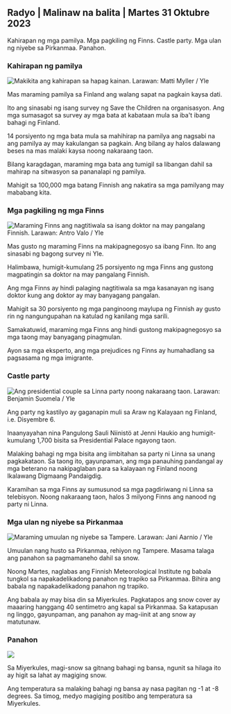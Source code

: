 ## Radyo \| Malinaw na balita \| Martes 31 Oktubre 2023

Kahirapan ng mga pamilya. Mga pagkiling ng Finns. Castle party. Mga ulan ng niyebe sa Pirkanmaa. Panahon.

### Kahirapan ng pamilya

![Makikita ang kahirapan sa hapag kainan. Larawan: Matti Myller / Yle](https://images.cdn.yle.fi/image/upload/c_crop,h_1080,w_1919,x_0,y_0/ar_1.7777777777777777,c_fill,g_faces,h_675,w_1200/d_1200/dq_auto:eco/f_auto/fl_lossy/v1674642954/39-106372263d105c885d6a)

Mas maraming pamilya sa Finland ang walang sapat na pagkain kaysa dati.

Ito ang sinasabi ng isang survey ng Save the Children na organisasyon. Ang mga sumasagot sa survey ay mga bata at kabataan mula sa iba't ibang bahagi ng Finland.

14 porsiyento ng mga bata mula sa mahihirap na pamilya ang nagsabi na ang pamilya ay may kakulangan sa pagkain. Ang bilang ay halos dalawang beses na mas malaki kaysa noong nakaraang taon.

Bilang karagdagan, maraming mga bata ang tumigil sa libangan dahil sa mahirap na sitwasyon sa pananalapi ng pamilya.

Mahigit sa 100,000 mga batang Finnish ang nakatira sa mga pamilyang may mababang kita.

### Mga pagkiling ng mga Finns

![Maraming Finns ang nagtitiwala sa isang doktor na may pangalang Finnish. Larawan: Antro Valo / Yle](https://images.cdn.yle.fi/image/upload/c_crop,h_3179,w_5653,x_0,y_83/ar_1.7777777777777777,c_fill,g_faces,h_675,w_1200.q_auto:eco/f_auto/fl_lossy/v1697116975/39-11855466527f10854aec)

Mas gusto ng maraming Finns na makipagnegosyo sa ibang Finn. Ito ang sinasabi ng bagong survey ni Yle.

Halimbawa, humigit-kumulang 25 porsiyento ng mga Finns ang gustong magpatingin sa doktor na may pangalang Finnish.

Ang mga Finns ay hindi palaging nagtitiwala sa mga kasanayan ng isang doktor kung ang doktor ay may banyagang pangalan.

Mahigit sa 30 porsiyento ng mga panginoong maylupa ng Finnish ay gusto rin ng nangungupahan na katulad ng kanilang mga sarili.

Samakatuwid, maraming mga Finns ang hindi gustong makipagnegosyo sa mga taong may banyagang pinagmulan.

Ayon sa mga eksperto, ang mga prejudices ng Finns ay humahadlang sa pagsasama ng mga imigrante.

### Castle party

![Ang presidential couple sa Linna party noong nakaraang taon. Larawan: Benjamin Suomela / Yle](https://images.cdn.yle.fi/image/upload/c_crop,h_1674,w_2976,x_0,y_24/ar_1.7777777777777777,c_fill,g_faces,h_675,w_1200.q_auto:eco/f_auto/fl_lossy/v1670345033/39-1044359638f710a6e724)

Ang party ng kastilyo ay gaganapin muli sa Araw ng Kalayaan ng Finland, i.e. Disyembre 6.

Inaanyayahan nina Pangulong Sauli Niinistö at Jenni Haukio ang humigit-kumulang 1,700 bisita sa Presidential Palace ngayong taon.

Malaking bahagi ng mga bisita ang iimbitahan sa party ni Linna sa unang pagkakataon. Sa taong ito, gayunpaman, ang mga panauhing pandangal ay mga beterano na nakipaglaban para sa kalayaan ng Finland noong Ikalawang Digmaang Pandaigdig.

Karamihan sa mga Finns ay sumusunod sa mga pagdiriwang ni Linna sa telebisyon. Noong nakaraang taon, halos 3 milyong Finns ang nanood ng party ni Linna.

### Mga ulan ng niyebe sa Pirkanmaa

![Maraming umuulan ng niyebe sa Tampere. Larawan: Jani Aarnio / Yle](https://images.cdn.yle.fi/image/upload/c_crop,h_3375,w_6000,x_0,y_331/ar_1.7777777777777777,c_fill,g_faces,h_6105,/w_pr_2.q_auto:eco/f_auto/fl_lossy/v1698736404/39-11934306540799d9879d)

Umuulan nang husto sa Pirkanmaa, rehiyon ng Tampere. Masama talaga ang panahon sa pagmamaneho dahil sa snow.

Noong Martes, naglabas ang Finnish Meteorological Institute ng babala tungkol sa napakadelikadong panahon ng trapiko sa Pirkanmaa. Bihira ang babala ng napakadelikadong panahon ng trapiko.

Ang babala ay may bisa din sa Miyerkules. Pagkatapos ang snow cover ay maaaring hanggang 40 sentimetro ang kapal sa Pirkanmaa. Sa katapusan ng linggo, gayunpaman, ang panahon ay mag-iinit at ang snow ay matutunaw.

### Panahon

![](https://images.cdn.yle.fi/image/upload/c_crop,h_1080,w_1919,x_0,y_0/ar_1.7777777777777777,c_fill,g_faces,h_675,w_1200/dpr_au:ef_auto/fl_lossy/v1698767793/39-11940016541239893d2b)

Sa Miyerkules, magi-snow sa gitnang bahagi ng bansa, ngunit sa hilaga ito ay higit sa lahat ay magiging snow.

Ang temperatura sa malaking bahagi ng bansa ay nasa pagitan ng -1 at -8 degrees. Sa timog, medyo magiging positibo ang temperatura sa Miyerkules.